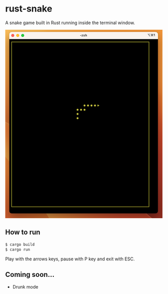 # rust-snake
A snake game built in Rust running inside the terminal window.

![alt text](https://github.com/miguelpais/rust-snake/blob/main/screen.png)

## How to run

```terminal
$ cargo build
$ cargo run
```

Play with the arrows keys, pause with P key and exit with ESC.

## Coming soon...

- Drunk mode 
